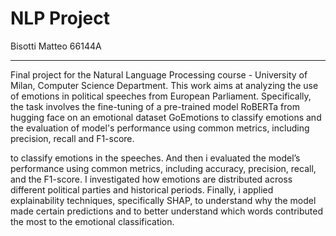 # NLP Project

Bisotti Matteo 66144A

---

Final project for the Natural Language Processing course - University of Milan, Computer Science Department.
This work aims at analyzing the use of emotions in political speeches from European Parliament. Specifically, the task involves the fine-tuning of a pre-trained model RoBERTa from hugging face on an emotional dataset GoEmotions to classify emotions and the evaluation of model's performance using common metrics, including precision, recall and F1-score. 

to classify emotions in the speeches. And then i evaluated the model’s performance using common metrics, including accuracy, precision, recall, and the F1-score. I investigated how emotions are distributed across different political parties and historical periods. Finally, i applied explainability techniques, specifically SHAP, to understand why the model made certain predictions and to better understand which words contributed the most to the emotional classification.
